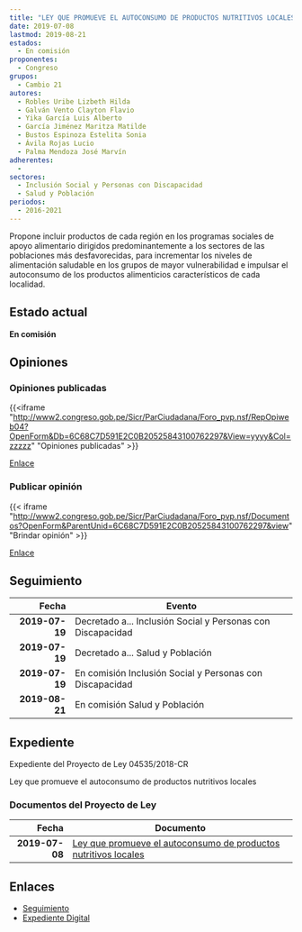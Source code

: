```yaml
---
title: "LEY QUE PROMUEVE EL AUTOCONSUMO DE PRODUCTOS NUTRITIVOS LOCALES"
date: 2019-07-08
lastmod: 2019-08-21
estados: 
  - En comisión
proponentes: 
  - Congreso
grupos: 
  - Cambio 21
autores: 
  - Robles Uribe Lizbeth Hilda
  - Galván Vento Clayton Flavio
  - Yika García Luis Alberto
  - García Jiménez Maritza Matilde
  - Bustos Espinoza Estelita Sonia
  - Ávila Rojas Lucio
  - Palma Mendoza José Marvín
adherentes: 
  - 
sectores: 
  - Inclusión Social y Personas con Discapacidad
  - Salud y Población
periodos: 
  - 2016-2021
---
```


Propone incluir productos de cada región en los programas sociales de apoyo alimentario dirigidos predominantemente a los sectores de las poblaciones más desfavorecidas, para incrementar los niveles de alimentación saludable en los grupos de mayor vulnerabilidad e impulsar el autoconsumo de los productos alimenticios característicos de cada localidad.


## Estado actual

**En comisión**

## Opiniones

### Opiniones publicadas

{{<iframe "http://www2.congreso.gob.pe/Sicr/ParCiudadana/Foro_pvp.nsf/RepOpiweb04?OpenForm&Db=6C68C7D591E2C0B20525843100762297&View=yyyy&Col=zzzzz" "Opiniones publicadas" >}}

[Enlace](http://www2.congreso.gob.pe/Sicr/ParCiudadana/Foro_pvp.nsf/RepOpiweb04?OpenForm&Db=6C68C7D591E2C0B20525843100762297&View=yyyy&Col=zzzzz)
### Publicar opinión

{{< iframe "http://www2.congreso.gob.pe/Sicr/ParCiudadana/Foro_pvp.nsf/Documentos?OpenForm&ParentUnid=6C68C7D591E2C0B20525843100762297&view" "Brindar opinión" >}}

[Enlace](http://www2.congreso.gob.pe/Sicr/ParCiudadana/Foro_pvp.nsf/Documentos?OpenForm&ParentUnid=6C68C7D591E2C0B20525843100762297&view)

## Seguimiento

| Fecha | Evento |
|------:|--------|
| **2019-07-19** | Decretado a... Inclusión Social y Personas con Discapacidad|
| **2019-07-19** | Decretado a... Salud y Población|
| **2019-07-19** | En comisión Inclusión Social y Personas con Discapacidad|
| **2019-08-21** | En comisión Salud y Población|


## Expediente

Expediente del Proyecto de Ley 04535/2018-CR

Ley que promueve el autoconsumo de productos nutritivos locales


### Documentos del Proyecto de Ley

| Fecha | Documento |
|------:|--------|
| **2019-07-08** | [Ley que promueve el autoconsumo de productos nutritivos locales](http://www.leyes.congreso.gob.pe/Documentos/2016_2021/Proyectos_de_Ley_y_de_Resoluciones_Legislativas/PL0453520190708..pdf) |

## Enlaces 

- [Seguimiento](http://www2.congreso.gob.pe/Sicr/TraDocEstProc/CLProLey2016.nsf/f7fff46988ca05b1052578e100829cc7/371f7885d00197f105258431007a422f?OpenDocument)
- [Expediente Digital](http://www2.congreso.gob.pe/Sicr/TraDocEstProc/CLProLey2016.nsf/f7fff46988ca05b1052578e100829cc7/371f7885d00197f105258431007a422f?OpenDocument&Click=05257FB7005EB655.eb71d0cf91d8294e05256cdf006b5706/$Body/0.1C6C)
